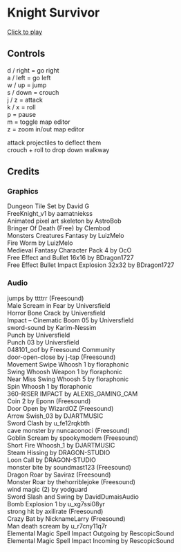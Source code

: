 # Knight Survivor<br/>
[Click to play](https://lakp.github.io/Knight-Survivor/)

## Controls<br/>
d / right = go right<br/>
a / left = go left<br/>
w / up = jump<br/>
s / down = crouch<br/>
j / z = attack<br/>
k / x = roll<br/>
p = pause<br/>
m = toggle map editor<br/>
z = zoom in/out map editor<br/>

attack projectiles to deflect them<br/>
crouch + roll to drop down walkway<br/>

## Credits<br/>
### Graphics<br/>
Dungeon Tile Set by David G<br/>
FreeKnight_v1 by aamatniekss<br/>
Animated pixel art skeleton by AstroBob<br/>
Bringer Of Death (Free) by Clembod<br/>
Monsters Creatures Fantasy by LuizMelo<br/>
Fire Worm by LuizMelo<br/>
Medieval Fantasy Character Pack 4 by OcO<br/>
Free Effect and Bullet 16x16 by BDragon1727<br/>
Free Effect Bullet Impact Explosion 32x32 by  BDragon1727<br/>

### Audio<br/>
jumps by ttttrr (Freesound)<br/>
Male Scream in Fear by Universfield<br/>
Horror Bone Crack by Universfield<br/>
Impact – Cinematic Boom 05 by Universfield<br/>
sword-sound by Karim-Nessim<br/>
Punch by Universfield<br/>
Punch 03 by Universfield<br/>
048101_oof by Freesound Community<br/>
door-open-close by j-tap (Freesound)<br/>
Movement Swipe Whoosh 1 by floraphonic<br/>
Swing Whoosh Weapon 1 by floraphonic<br/>
Near Miss Swing Whoosh 5 by floraphonic<br/>
Spin Whoosh 1 by floraphonic<br/>
360-RISER IMPACT by ALEXIS_GAMING_CAM<br/>
Coin 2 by Eponn (Freesound)<br/>
Door Open by WizardOZ (Freesound)<br/>
Arrow Swish_03 by DJARTMUSIC<br/>
Sword Clash by u_fe12rqkbth<br/>
cave monster by nuncaconoci (Freesound)<br/>
Goblin Scream by spookymodem (Freesound)<br/>
Short Fire Whoosh_1 by DJARTMUSIC<br/>
Steam Hissing by DRAGON-STUDIO<br/>
Loon Call by DRAGON-STUDIO<br/>
monster bite by soundmast123 (Freesound)<br/>
Dragon Roar by Saviraz (Freesound)<br/>
Monster Roar by thehorriblejoke (Freesound)<br/>
wind magic (2) by yodguard<br/>
Sword Slash and Swing by DavidDumaisAudio<br/>
Bomb Explosion 1 by u_xg7ssi08yr<br/>
strong hit by axilirate (Freesound)<br/>
Crazy Bat by NicknameLarry (Freesound)<br/>
Man death scream by u_r7cny11q7r<br/>
Elemental Magic Spell Impact Outgoing by RescopicSound<br/>
Elemental Magic Spell Impact Incoming by RescopicSound<br/>
